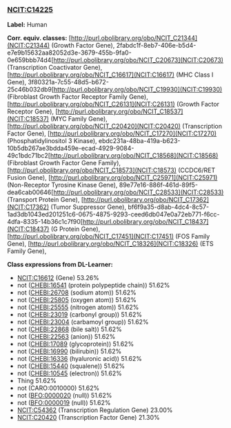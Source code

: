 
### [NCIT:C14225](http://purl.obolibrary.org/obo/NCIT_C14225)
**Label:** Human

**Corr. equiv. classes:** [http://purl.obolibrary.org/obo/NCIT_C21344](NCIT:C21344) (Growth Factor Gene), 2fabdc1f-8eb7-406e-b5d4-e7e9b15632aa82052d3e-3679-455b-9fa0-0e659bbb74d4[http://purl.obolibrary.org/obo/NCIT_C20673](NCIT:C20673) (Transcription Coactivator Gene), [http://purl.obolibrary.org/obo/NCIT_C16617](NCIT:C16617) (MHC Class I Gene), 3f80321a-7c55-48d5-b672-25c46b032db9[http://purl.obolibrary.org/obo/NCIT_C19930](NCIT:C19930) (Fibroblast Growth Factor Receptor Family Gene), [http://purl.obolibrary.org/obo/NCIT_C26131](NCIT:C26131) (Growth Factor Receptor Gene), [http://purl.obolibrary.org/obo/NCIT_C18537](NCIT:C18537) (MYC Family Gene), [http://purl.obolibrary.org/obo/NCIT_C20420](NCIT:C20420) (Transcription Factor Gene), [http://purl.obolibrary.org/obo/NCIT_C17270](NCIT:C17270) (Phosphatidylinositol 3 Kinase), ebdc231a-48ba-419a-b623-10b5db267ae3bdda459e-ecad-4929-9084-49c1bdc71bc2[http://purl.obolibrary.org/obo/NCIT_C18568](NCIT:C18568) (Fibroblast Growth Factor Gene Family), [http://purl.obolibrary.org/obo/NCIT_C18573](NCIT:C18573) (CCDC6/RET Fusion Gene), [http://purl.obolibrary.org/obo/NCIT_C25971](NCIT:C25971) (Non-Receptor Tyrosine Kinase Gene), 89e77e16-886f-461d-89f5-dea6cab00646[http://purl.obolibrary.org/obo/NCIT_C28533](NCIT:C28533) (Transport Protein Gene), [http://purl.obolibrary.org/obo/NCIT_C17362](NCIT:C17362) (Tumor Suppressor Gene), bf6f9a35-d8ab-4dc4-8c57-1ad3db1043ed201251c6-0675-4875-9293-ceed6db047e0a72eb771-f6cc-4dfa-8335-14b36c1c7f90[http://purl.obolibrary.org/obo/NCIT_C18437](NCIT:C18437) (G Protein Gene), [http://purl.obolibrary.org/obo/NCIT_C17451](NCIT:C17451) (FOS Family Gene), [http://purl.obolibrary.org/obo/NCIT_C18326](NCIT:C18326) (ETS Family Gene), 

**Class expressions from DL-Learner:**

- [NCIT:C16612](http://purl.obolibrary.org/obo/NCIT_C16612) (Gene) 53.26%
- not ([CHEBI:16541](http://purl.obolibrary.org/obo/CHEBI_16541) (protein polypeptide chain)) 51.62%
- not ([CHEBI:26708](http://purl.obolibrary.org/obo/CHEBI_26708) (sodium atom)) 51.62%
- not ([CHEBI:25805](http://purl.obolibrary.org/obo/CHEBI_25805) (oxygen atom)) 51.62%
- not ([CHEBI:25555](http://purl.obolibrary.org/obo/CHEBI_25555) (nitrogen atom)) 51.62%
- not ([CHEBI:23019](http://purl.obolibrary.org/obo/CHEBI_23019) (carbonyl group)) 51.62%
- not ([CHEBI:23004](http://purl.obolibrary.org/obo/CHEBI_23004) (carbamoyl group)) 51.62%
- not ([CHEBI:22868](http://purl.obolibrary.org/obo/CHEBI_22868) (bile salt)) 51.62%
- not ([CHEBI:22563](http://purl.obolibrary.org/obo/CHEBI_22563) (anion)) 51.62%
- not ([CHEBI:17089](http://purl.obolibrary.org/obo/CHEBI_17089) (glycoprotein)) 51.62%
- not ([CHEBI:16990](http://purl.obolibrary.org/obo/CHEBI_16990) (bilirubin)) 51.62%
- not ([CHEBI:16336](http://purl.obolibrary.org/obo/CHEBI_16336) (hyaluronic acid)) 51.62%
- not ([CHEBI:15440](http://purl.obolibrary.org/obo/CHEBI_15440) (squalene)) 51.62%
- not ([CHEBI:10545](http://purl.obolibrary.org/obo/CHEBI_10545) (electron)) 51.62%
- Thing 51.62%
- not (CARO:0010000) 51.62%
- not ([BFO:0000020](http://purl.obolibrary.org/obo/BFO_0000020) (null)) 51.62%
- not ([BFO:0000019](http://purl.obolibrary.org/obo/BFO_0000019) (null)) 51.62%
- [NCIT:C54362](http://purl.obolibrary.org/obo/NCIT_C54362) (Transcription Regulation Gene) 23.00%
- [NCIT:C20420](http://purl.obolibrary.org/obo/NCIT_C20420) (Transcription Factor Gene) 21.30%


